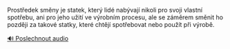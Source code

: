 
Prostředek směny je statek, který lidé nabývají nikoli pro svoji vlastní spotřebu, ani pro jeho užití ve výrobním procesu, ale se záměrem směnit ho později za takové statky, které chtějí spotřebovat nebo použít při výrobě.

[🔊 Poslechnout audio](/data/7-paragraphs/audio/chapter_74/para_007-Prostedek-smny-je-statek-kter-lid-nabvaj-ni.mp3)

